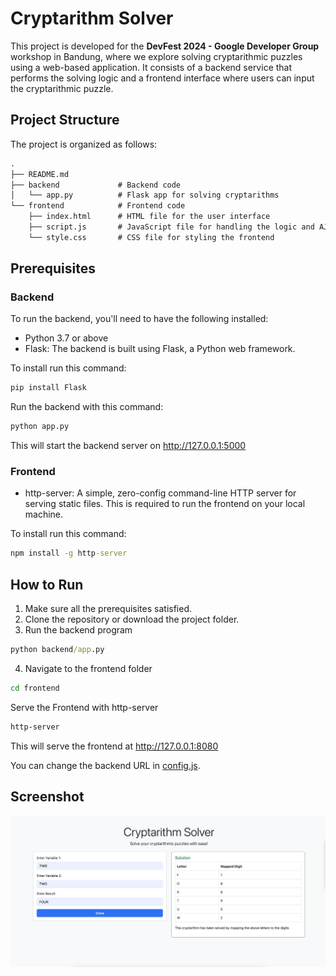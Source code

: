 # Cryptarithm Solver

This project is developed for the **DevFest 2024 - Google Developer Group** workshop in Bandung, where we explore solving cryptarithmic puzzles using a web-based application. It consists of a backend service that performs the solving logic and a frontend interface where users can input the cryptarithmic puzzle.

## Project Structure
The project is organized as follows:
```cmd
.
├── README.md
├── backend             # Backend code
│   └── app.py          # Flask app for solving cryptarithms
└── frontend            # Frontend code
    ├── index.html      # HTML file for the user interface
    ├── script.js       # JavaScript file for handling the logic and AJAX requests
    └── style.css       # CSS file for styling the frontend
```

## Prerequisites
### Backend
To run the backend, you'll need to have the following installed:
- Python 3.7 or above
- Flask: The backend is built using Flask, a Python web framework.

To install run this command:
```cmd
pip install Flask
```
Run the backend with this command:
```cmd
python app.py
```
This will start the backend server on http://127.0.0.1:5000

### Frontend
- http-server: A simple, zero-config command-line HTTP server for serving static files. This is required to run the frontend on your local machine.

To install run this command:
```cmd
npm install -g http-server
```

## How to Run
1. Make sure all the prerequisites satisfied.
2. Clone the repository or download the project folder.
3. Run the backend program
```cmd
python backend/app.py
```
4. Navigate to the frontend folder
```cmd
cd frontend
```
Serve the Frontend with http-server
```cmd
http-server
```
This will serve the frontend at http://127.0.0.1:8080

You can change the backend URL in [config.js](frontend/config.js).

## Screenshot
![screenshot1](img/image.png)